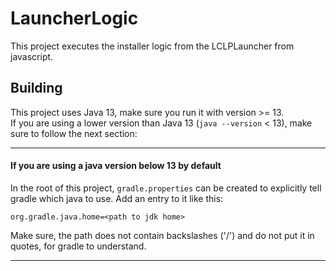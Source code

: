 # LauncherLogic

This project executes the installer logic from the LCLPLauncher from javascript.

## Building
This project uses Java 13, make sure you run it with version >= 13.<br>
If you are using a lower version than Java 13 (`java --version` < 13), make sure to follow the next section:
<hr>

#### If you are using a java version below 13 by default
In the root of this project, `gradle.properties` can be created to explicitly tell gradle which java to use.
Add an entry to it like this:
```
org.gradle.java.home=<path to jdk home>
```
Make sure, the path does not contain backslashes ('/') and do not put it in quotes, for gradle to understand.
<hr>